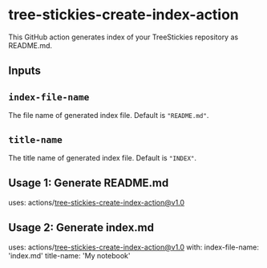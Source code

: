 # tree-stickies-create-index-action

This GitHub action generates index of your TreeStickies repository as README.md.

## Inputs

## `index-file-name`

The file name of generated index file. Default is `"README.md"`.

## `title-name`

The title name of generated index file. Default is `"INDEX"`.

## Usage 1: Generate README.md

uses: actions/tree-stickies-create-index-action@v1.0

## Usage 2: Generate index.md

uses: actions/tree-stickies-create-index-action@v1.0
with:
  index-file-name: 'index.md'
  title-name: 'My notebook'

